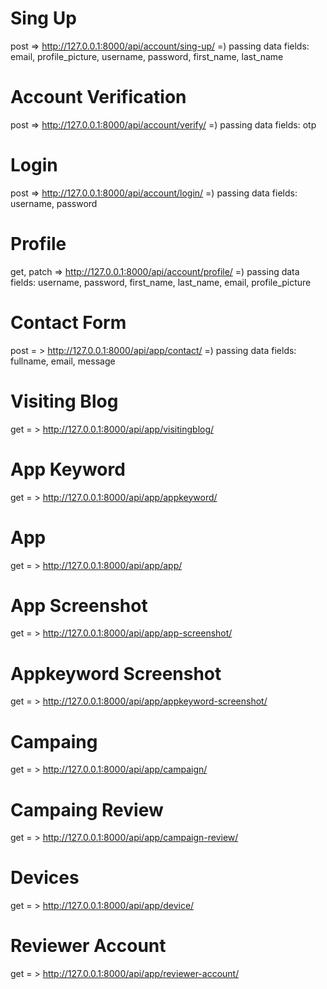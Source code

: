 # Sing Up
post => http://127.0.0.1:8000/api/account/sing-up/
=) passing data fields: email, profile_picture, username, password, first_name, last_name

# Account Verification
post => http://127.0.0.1:8000/api/account/verify/
=) passing data fields: otp

# Login
post => http://127.0.0.1:8000/api/account/login/
=) passing data fields: username, password

# Profile
get, patch => http://127.0.0.1:8000/api/account/profile/
=) passing data fields: username, password, first_name, last_name, email, profile_picture

# Contact Form
post = > http://127.0.0.1:8000/api/app/contact/
=) passing data fields: fullname, email, message

# Visiting Blog
get = > http://127.0.0.1:8000/api/app/visitingblog/

# App Keyword
get = > http://127.0.0.1:8000/api/app/appkeyword/

# App
get = > http://127.0.0.1:8000/api/app/app/

# App Screenshot
get = > http://127.0.0.1:8000/api/app/app-screenshot/

# Appkeyword Screenshot
get = > http://127.0.0.1:8000/api/app/appkeyword-screenshot/

# Campaing
get = > http://127.0.0.1:8000/api/app/campaign/

# Campaing Review
get = > http://127.0.0.1:8000/api/app/campaign-review/

# Devices
get = > http://127.0.0.1:8000/api/app/device/

# Reviewer Account
get = > http://127.0.0.1:8000/api/app/reviewer-account/

